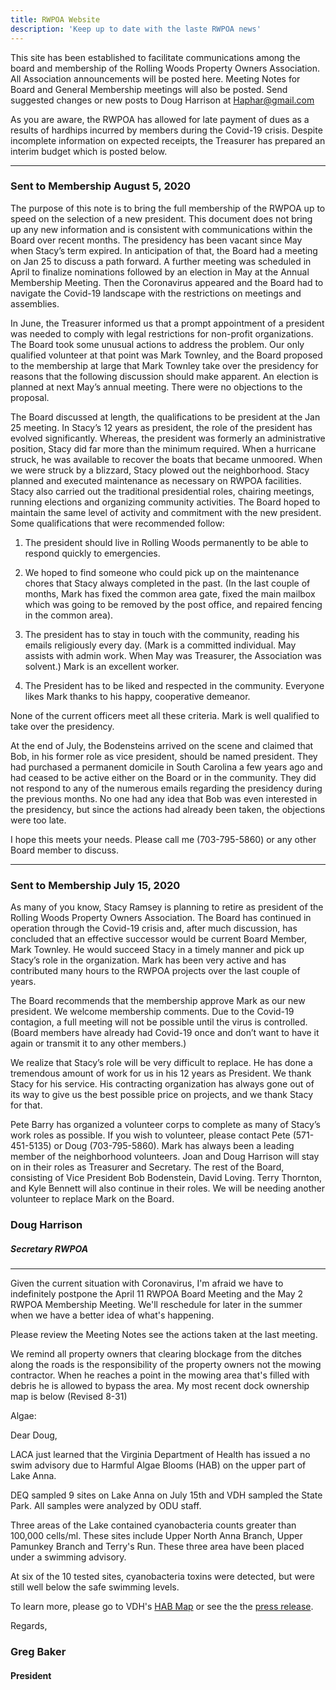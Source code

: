 ```yaml
---
title: RWPOA Website
description: 'Keep up to date with the laste RWPOA news'
---
```


This site has been established to facilitate communications among the board and membership of the Rolling Woods Property Owners Association.
All Association announcements will be posted here.
Meeting Notes for Board and General Membership meetings will also be posted.
Send suggested changes or new posts to Doug Harrison at Haphar@gmail.com

As you are aware, the RWPOA has allowed for late payment of dues as a results of hardhips incurred by members during the Covid-19 crisis. Despite incomplete information on expected receipts, the Treasurer has prepared an interim budget which is posted below.

---

### Sent to Membership August 5, 2020

The purpose of this note is to bring the full membership of the RWPOA up to speed on the selection of a new president. This document does not bring up any new information and is consistent with communications within the Board over recent months.
The presidency has been vacant since May when Stacy’s term expired. In anticipation of that, the Board had a meeting on Jan 25 to discuss a path forward. A further meeting was scheduled in April to finalize nominations followed by an election in May at the Annual Membership Meeting. Then the Coronavirus appeared and the Board had to navigate the Covid-19 landscape with the restrictions on meetings and assemblies.

In June, the Treasurer informed us that a prompt appointment of a president was needed to comply with legal restrictions for non-profit organizations. The Board took some unusual actions to address the problem. Our only qualified volunteer at that point was Mark Townley, and the Board proposed to the membership at large that Mark Townley take over the presidency for reasons that the following discussion should make apparent. An election is planned at next May’s annual meeting. There were no objections to the proposal.

The Board discussed at length, the qualifications to be president at the Jan 25 meeting. In Stacy’s 12 years as president, the role of the president has evolved significantly. Whereas, the president was formerly an administrative position, Stacy did far more than the minimum required. When a hurricane struck, he was available to recover the boats that became unmoored. When we were struck by a blizzard, Stacy plowed out the neighborhood. Stacy planned and executed maintenance as necessary on RWPOA facilities. Stacy also carried out the traditional presidential roles, chairing meetings, running elections and organizing community activities. The Board hoped to maintain the same level of activity and commitment with the new president. Some qualifications that were recommended follow:

1. The president should live in Rolling Woods permanently to be able to respond quickly to emergencies.

2. We hoped to find someone who could pick up on the maintenance chores that Stacy always completed in the past. (In the last couple of months, Mark has fixed the common area gate, fixed the main mailbox which was going to be removed by the post office, and repaired fencing in the common area).

3. The president has to stay in touch with the community, reading his emails religiously every day. (Mark is a committed individual. May assists with admin work. When May was Treasurer, the Association was solvent.) Mark is an excellent worker.

4. The President has to be liked and respected in the community. Everyone likes Mark thanks to his happy, cooperative demeanor.

None of the current officers meet all these criteria. Mark is well qualified to take over the presidency.

At the end of July, the Bodensteins arrived on the scene and claimed that Bob, in his former role as vice president, should be named president. They had purchased a permanent domicile in South Carolina a few years ago and had ceased to be active either on the Board or in the community. They did not respond to any of the numerous emails regarding the presidency during the previous months. No one had any idea that Bob was even interested in the presidency, but since the actions had already been taken, the objections were too late.

I hope this meets your needs. Please call me (703-795-5860) or any other Board member to discuss.

---

### Sent to Membership July 15, 2020

As many of you know, Stacy Ramsey is planning to retire as president of the Rolling Woods Property Owners Association. The Board has continued in operation through the Covid-19 crisis and, after much discussion, has concluded that an effective successor would be current Board Member, Mark Townley. He would succeed Stacy in a timely manner and pick up Stacy’s role in the organization. Mark has been very active and has contributed many hours to the RWPOA projects over the last couple of years.

The Board recommends that the membership approve Mark as our new president. We welcome membership comments. Due to the Covid-19 contagion, a full meeting will not be possible until the virus is controlled. (Board members have already had Covid-19 once and don’t want to have it again or transmit it to any other members.)

We realize that Stacy’s role will be very difficult to replace. He has done a tremendous amount of work for us in his 12 years as President. We thank Stacy for his service. His contracting organization has always gone out of its way to give us the best possible price on projects, and we thank Stacy for that.

Pete Barry has organized a volunteer corps to complete as many of Stacy’s work roles as possible. If you wish to volunteer, please contact Pete (571-451-5135) or Doug (703-795-5860). Mark has always been a leading member of the neighborhood volunteers. Joan and Doug Harrison will stay on in their roles as Treasurer and Secretary. The rest of the Board, consisting of Vice President Bob Bodenstein, David Loving. Terry Thornton, and Kyle Bennett will also continue in their roles. We will be needing another volunteer to replace Mark on the Board.

### Doug Harrison

##### Secretary RWPOA

---

Given the current situation with Coronavirus, I'm afraid we have to indefinitely postpone the April 11 RWPOA Board Meeting and the May 2 RWPOA Membership Meeting. We'll reschedule for later in the summer when we have a better idea of what's happening.

Please review the Meeting Notes see the actions taken at the last meeting.

We remind all property owners that clearing blockage from the ditches along the roads is the responsibility of the property owners not the mowing contractor. When he reaches a point in the mowing area that's filled with debris he is allowed to bypass the area.
My most recent dock ownership map is below (Revised 8-31)

Algae:

Dear Doug,

LACA just learned that the Virginia Department of Health has issued a no swim advisory due to Harmful Algae Blooms (HAB) on the upper part of Lake Anna.

DEQ sampled 9 sites on Lake Anna on July 15th and VDH sampled the State Park. All samples were analyzed by ODU staff.

Three areas of the Lake contained cyanobacteria counts greater than 100,000 cells/ml. These sites include Upper North Anna Branch, Upper Pamunkey Branch and Terry's Run. These three area have been placed under a swimming advisory.

At six of the 10 tested sites, cyanobacteria toxins were detected, but were still well below the safe swimming levels.

To learn more, please go to VDH's [HAB Map](https://www.lakeannavirginia.org/EmailTracker/LinkTracker.ashx?linkAndRecipientCode=tfZqi0WToxIIFFNEmu9yR87Em67lPXtsVA3Zw%2bDpjGRl8U6oR72pzZ68sYsHrX2Dn7MuaWF7O5MrbjL2pY0wz0O0D%2b%2fyqRCN2tg75z3WRGc%3d) or see the the [press release](https://www.lakeannavirginia.org/EmailTracker/LinkTracker.ashx?linkAndRecipientCode=0Av7vRXE8wh3OX2USDmLHZp0z0sE4yEaLZQn%2bMBo4uknwzbCX5jLStq2%2fgavC1uCchDN0YnYs%2bt4g8gieEVDoGts0f2eg8BzUpfRd3IdC3c%3d).

Regards,

### Greg Baker

#### President
